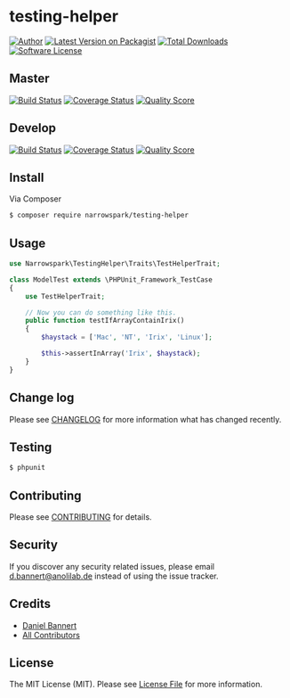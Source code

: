 # testing-helper

[![Author](http://img.shields.io/badge/author-@anolilab-blue.svg?style=flat-square)](https://twitter.com/@anolilab)
[![Latest Version on Packagist](https://img.shields.io/packagist/v/narrowspark/testing-helper.svg?style=flat-square)](https://packagist.org/packages/narrowspark/testing-helper)
[![Total Downloads](https://img.shields.io/packagist/dt/narrowspark/testing-helper.svg?style=flat-square)](https://packagist.org/packages/narrowspark/testing-helper)
[![Software License](https://img.shields.io/badge/license-MIT-brightgreen.svg?style=flat-square)](LICENSE)

## Master

[![Build Status](https://img.shields.io/travis/narrowspark/testing-helper/master.svg?style=flat-square)](https://travis-ci.org/narrowspark/testing-helper)
[![Coverage Status](https://img.shields.io/scrutinizer/coverage/g/narrowspark/testing-helper/master.svg?style=flat-square)](https://scrutinizer-ci.com/g/narrowspark/testing-helper/code-structure)
[![Quality Score](https://img.shields.io/scrutinizer/g/narrowspark/testing-helper.svg?style=flat-square)](https://scrutinizer-ci.com/g/narrowspark/testing-helper)

## Develop

[![Build Status](https://img.shields.io/travis/narrowspark/testing-helper/develop.svg?style=flat-square)](https://travis-ci.org/narrowspark/testing-helper)
[![Coverage Status](https://img.shields.io/scrutinizer/coverage/g/narrowspark/testing-helper/develop.svg?style=flat-square)](https://scrutinizer-ci.com/g/narrowspark/testing-helper/code-structure)
[![Quality Score](https://img.shields.io/scrutinizer/g/narrowspark/testing-helper/develop.svg?style=flat-square)](https://scrutinizer-ci.com/g/narrowspark/testing-helper)

## Install

Via Composer

``` bash
$ composer require narrowspark/testing-helper
```

## Usage

``` php
use Narrowspark\TestingHelper\Traits\TestHelperTrait;

class ModelTest extends \PHPUnit_Framework_TestCase
{
    use TestHelperTrait;

    // Now you can do something like this.
    public function testIfArrayContainIrix()
    {
        $haystack = ['Mac', 'NT', 'Irix', 'Linux'];

        $this->assertInArray('Irix', $haystack);
    }
}
```

## Change log

Please see [CHANGELOG](CHANGELOG.md) for more information what has changed recently.

## Testing

``` bash
$ phpunit
```

## Contributing

Please see [CONTRIBUTING](CONTRIBUTING.md) for details.

## Security

If you discover any security related issues, please email d.bannert@anolilab.de instead of using the issue tracker.

## Credits

- [Daniel Bannert](https://github.com/prisis)
- [All Contributors](../../contributors)

## License

The MIT License (MIT). Please see [License File](LICENSE.md) for more information.
